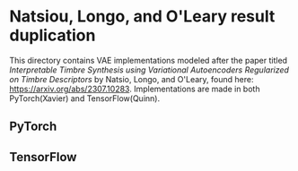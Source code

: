 # Natsiou, Longo, and O'Leary result duplication

This directory contains VAE implementations modeled after
the paper titled _Interpretable Timbre Synthesis using Variational Autoencoders Regularized on Timbre Descriptors_
by Natsio, Longo, and O'Leary, found here:
https://arxiv.org/abs/2307.10283.
Implementations are made in both PyTorch(Xavier) and TensorFlow(Quinn).

## PyTorch

## TensorFlow
